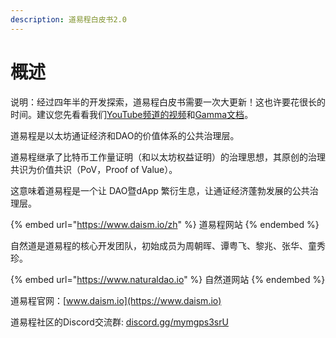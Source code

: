 ```yaml
---
description: 道易程白皮书2.0
---
```


# 概述

说明：经过四年半的开发探索，道易程白皮书需要一次大更新！这也许要花很长的时间。建议您先看看我们[YouTube频道的视频](https://www.youtube.com/@daismcore8822)和[Gamma文档](https://gamma.app/public/1-ht43d86c5lhu0rn)。



道易程是以太坊通证经济和DAO的价值体系的公共治理层。

道易程继承了比特币工作量证明（和以太坊权益证明）的治理思想，其原创的治理共识为价值共识（PoV，Proof of Value）。

这意味着道易程是一个让 DAO暨dApp 繁衍生息，让通证经济蓬勃发展的公共治理层。

{% embed url="https://www.daism.io/zh" %}
道易程网站
{% endembed %}

自然道是道易程的核心开发团队，初始成员为周朝晖、谭粤飞、黎兆、张华、童秀珍。

{% embed url="https://www.naturaldao.io" %}
自然道网站
{% endembed %}

道易程官网：[www.daism.io](https://www.daism.io)

道易程社区的Discord交流群: [discord.gg/mymgps3srU](https://discord.gg/mymgps3srU)
